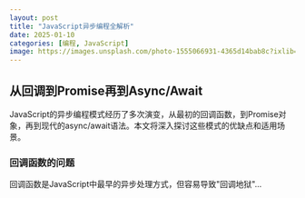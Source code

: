 ```yaml
---
layout: post
title: "JavaScript异步编程全解析"
date: 2025-01-10
categories: [编程, JavaScript]
image: https://images.unsplash.com/photo-1555066931-4365d14bab8c?ixlib=rb-1.2.1&auto=format&fit=crop&w=1350&q=80
---
```


## 从回调到Promise再到Async/Await

JavaScript的异步编程模式经历了多次演变，从最初的回调函数，到Promise对象，再到现代的async/await语法。本文将深入探讨这些模式的优缺点和适用场景。

### 回调函数的问题

回调函数是JavaScript中最早的异步处理方式，但容易导致"回调地狱"... 